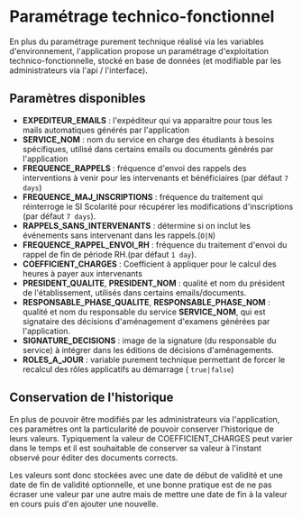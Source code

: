 # Paramétrage technico-fonctionnel

En plus du paramétrage purement technique réalisé via les variables d'environnement,
l'application propose un paramétrage d'exploitation technico-fonctionnelle, stocké en base de données (et modifiable par
les administrateurs via l'api / l'interface).

## Paramètres disponibles

* **EXPEDITEUR_EMAILS** : l'expéditeur qui va apparaitre pour tous les mails automatiques générés par l'application
* **SERVICE_NOM** : nom du service en charge des étudiants à besoins spécifiques, utilisé dans certains emails ou
  documents générés par l'application
* **FREQUENCE_RAPPELS** : fréquence d'envoi des rappels des interventions à venir pour les intervenants et
  bénéficiaires (par défaut `7 days`)
* **FREQUENCE_MAJ_INSCRIPTIONS** : fréquence du traitement qui réinterroge le SI Scolarité pour récupérer les
  modifications d'inscriptions (par défaut `7 days`).
* **RAPPELS_SANS_INTERVENANTS** : détermine si on inclut les événements sans intervenant dans les rappels.(`O|N`)
* **FREQUENCE_RAPPEL_ENVOI_RH** : fréquence du traitement d'envoi du rappel de fin de période RH.(par défaut `1 day`).
* **COEFFICIENT_CHARGES** : Coefficient à appliquer pour le calcul des heures à payer aux intervenants
* **PRESIDENT_QUALITE**, **PRESIDENT_NOM** : qualité et nom du président de l'établissement, utilisés dans certains
  emails/documents.
* **RESPONSABLE_PHASE_QUALITE**, **RESPONSABLE_PHASE_NOM** : qualité et nom du responsable du service **SERVICE_NOM**,
  qui est signataire des décisions d'aménagement d'examens générées par l'application.
* **SIGNATURE_DECISIONS** : image de la signature (du responsable du service) à intégrer dans les éditions de décisions
  d'aménagements.
* **ROLES_A_JOUR** : variable purement technique permettant de forcer le recalcul des rôles applicatifs au démarrage (
  `true|false`)

## Conservation de l'historique

En plus de pouvoir être modifiés par les administrateurs via l'application, ces paramètres ont la particularité de
pouvoir conserver l'historique de leurs valeurs. Typiquement la valeur de COEFFICIENT_CHARGES peut
varier dans le temps et il est souhaitable de conserver sa valeur à l'instant observé pour éditer des documents
corrects.

Les valeurs sont donc stockées avec une date de début de validité et une date de fin de validité optionnelle, et une
bonne pratique est de ne pas écraser une valeur par une autre mais de mettre une date de fin à la valeur en cours
puis d'en ajouter une nouvelle.